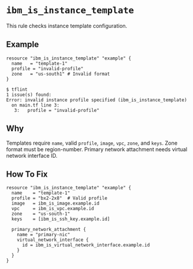 # `ibm_is_instance_template`

This rule checks instance template configuration.

## Example

```hcl
resource "ibm_is_instance_template" "example" {
  name   = "template-1"
  profile = "invalid-profile"
  zone   = "us-south1" # Invalid format
}
```

```console
$ tflint
1 issue(s) found:
Error: invalid instance profile specified (ibm_is_instance_template)
  on main.tf line 3:
   3:   profile = "invalid-profile"
```

## Why

Templates require `name`, valid `profile`, `image`, `vpc`, `zone`, and `keys`. Zone format must be region-number. Primary network attachment needs virtual network interface ID.

## How To Fix

```hcl
resource "ibm_is_instance_template" "example" {
  name    = "template-1"
  profile = "bx2-2x8"  # Valid profile
  image   = ibm_is_image.example.id
  vpc     = ibm_is_vpc.example.id
  zone    = "us-south-1"
  keys    = [ibm_is_ssh_key.example.id]

  primary_network_attachment {
    name = "primary-nic"
    virtual_network_interface {
      id = ibm_is_virtual_network_interface.example.id
    }
  }
}
```